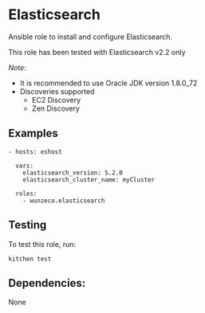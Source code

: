 Elasticsearch
=============

Ansible role to install and configure Elasticsearch.

This role has been tested with Elasticsearch v2.2 only

*Note:* 

- It is recommended to use Oracle JDK version 1.8.0\_72
- Discoveries supported
  - EC2 Discovery
  - Zen Discovery

## Examples

```
- hosts: eshost

  vars:
    elasticsearch_version: 5.2.0
    elasticsearch_cluster_name: myCluster

  roles:
    - wunzeco.elasticsearch
```


## Testing

To test this role, run:

```
kitchen test
```


## Dependencies:

None
